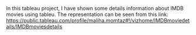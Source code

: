 In this tableau project, I have shown some details information about IMDB movies using tableu. The representation can be seen from this link: https://public.tableau.com/profile/maliha.momtaz#!/vizhome/IMDBmoviedetails/IMDBmoviesdetails
